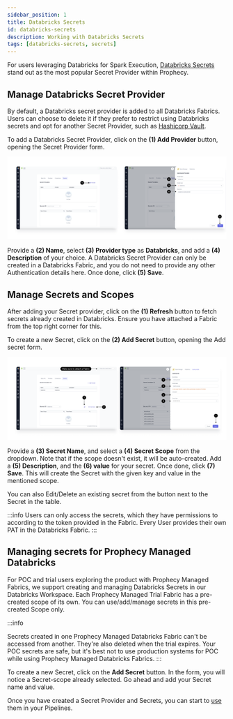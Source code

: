 ```yaml
---
sidebar_position: 1
title: Databricks Secrets
id: databricks-secrets
description: Working with Databricks Secrets
tags: [databricks-secrets, secrets]
---
```


For users leveraging Databricks for Spark Execution, [Databricks Secrets](https://docs.databricks.com/en/security/secrets/index.html) stand out as the most popular Secret Provider within Prophecy.

## Manage Databricks Secret Provider

By default, a Databricks secret provider is added to all Databricks Fabrics. Users can choose to delete it if they prefer to restrict using Databricks secrets and opt for another Secret Provider, such as [Hashicorp Vault](./hashicorp-vault.md).

To add a Databricks Secret Provider, click on the **(1) Add Provider** button, opening the Secret Provider form.

![Add_Databricks_secret_provider](img/Add_databricks_provider.png)

Provide a **(2) Name**, select **(3) Provider type** as **Databricks**, and add a **(4) Description** of your choice. A Databricks Secret Provider can only be created in a Databricks Fabric, and you do not need to provide any other Authentication details here. Once done, click **(5) Save**.

## Manage Secrets and Scopes

After adding your Secret provider, click on the **(1) Refresh** button to fetch secrets already created in Databricks. Ensure you have attached a Fabric from the top right corner for this.

To create a new Secret, click on the **(2) Add Secret** button, opening the Add secret form.

![Add_databricks_secrets](img/Add_databricks_secrets.png)

Provide a **(3) Secret Name**, and select a **(4) Secret Scope** from the dropdown. Note that if the scope doesn't exist, it will be auto-created.
Add a **(5) Description**, and the **(6) value** for your secret. Once done, click **(7) Save**. This will create the Secret with the given key and value in the mentioned scope.

You can also Edit/Delete an existing secret from the button next to the Secret in the table.

:::info
Users can only access the secrets, which they have permissions to according to the token provided in the Fabric. Every User provides their own PAT in the Databricks Fabric.
:::

## Managing secrets for Prophecy Managed Databricks

For POC and trial users exploring the product with Prophecy Managed Fabrics, we support creating and managing Databricks Secrets in our Databricks Workspace. Each Prophecy Managed Trial Fabric has a pre-created scope of its own. You can use/add/manage secrets in this pre-created Scope only.

:::info

Secrets created in one Prophecy Managed Databricks Fabric can't be accessed from another. They're also deleted when the trial expires.
Your POC secrets are safe, but it's best not to use production systems for POC while using Prophecy Managed Databricks Fabrics.
:::

To create a new Secret, click on the **Add Secret** button. In the form, you will notice a Secret-scope already selected. Go ahead and add your Secret name and value.

Once you have created a Secret Provider and Secrets, you can start to [use](./using-secrets.md) them in your Pipelines.
